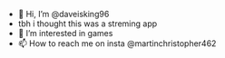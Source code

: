 - 👋 Hi, I’m @daveisking96
- tbh i thought this was a streming app
- 👀 I’m interested in games
- 📫 How to reach me on insta @martinchristopher462 

<!---
daveisking96/daveisking96 is a ✨ special ✨ repository because its `README.md` (this file) appears on your GitHub profile.
You can click the Preview link to take a look at your changes.
--->
